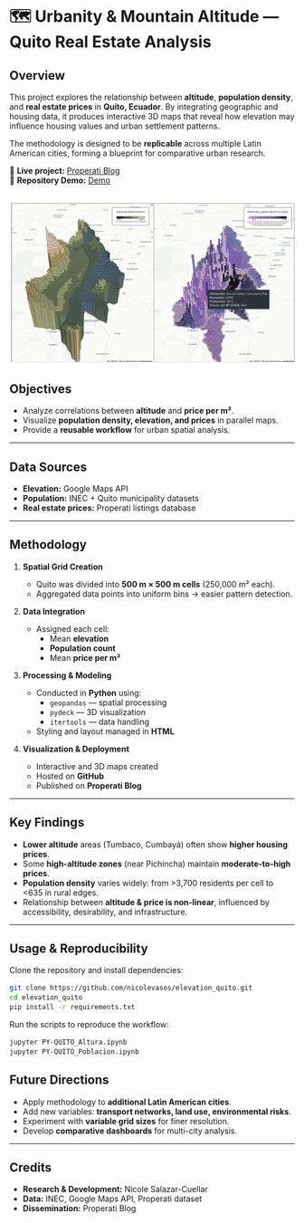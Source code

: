 # 🗺️ Urbanity & Mountain Altitude — Quito Real Estate Analysis  

## Overview  
This project explores the relationship between **altitude**, **population density**, and **real estate prices** in **Quito, Ecuador**. By integrating geographic and housing data, it produces interactive 3D maps that reveal how elevation may influence housing values and urban settlement patterns.  

The methodology is designed to be **replicable** across multiple Latin American cities, forming a blueprint for comparative urban research.  

🔗 **Live project:** [Properati Blog](https://blog.properati.com.ec/altura-sobre-nivel-del-mar-y-viviendas-en-quito/)  
🔗 **Repository Demo:** [Demo](nicolevasos.github.io/elevation_quito/)  

![Overview of Quito Real Estate Analysis](imag/UIO_altura_snap.png)
---

## Objectives  
- Analyze correlations between **altitude** and **price per m²**.  
- Visualize **population density, elevation, and prices** in parallel maps.  
- Provide a **reusable workflow** for urban spatial analysis.  

---

## Data Sources  
- **Elevation:** Google Maps API  
- **Population:** INEC + Quito municipality datasets  
- **Real estate prices:** Properati listings database  

---

## Methodology  

1. **Spatial Grid Creation**  
   - Quito was divided into **500 m × 500 m cells** (250,000 m² each).  
   - Aggregated data points into uniform bins → easier pattern detection.  

2. **Data Integration**  
   - Assigned each cell:  
     - Mean **elevation**  
     - **Population count**  
     - Mean **price per m²**  

3. **Processing & Modeling**  
   - Conducted in **Python** using:  
     - `geopandas` — spatial processing  
     - `pydeck` — 3D visualization  
     - `itertools` — data handling  
   - Styling and layout managed in **HTML**  

4. **Visualization & Deployment**  
   - Interactive and 3D maps created  
   - Hosted on **GitHub**  
   - Published on **Properati Blog**  

---

## Key Findings  
- **Lower altitude** areas (Tumbaco, Cumbayá) often show **higher housing prices**.  
- Some **high-altitude zones** (near Pichincha) maintain **moderate-to-high prices**.  
- **Population density** varies widely: from >3,700 residents per cell to <635 in rural edges.  
- Relationship between **altitude & price is non-linear**, influenced by accessibility, desirability, and infrastructure.  

---

## Usage & Reproducibility  
Clone the repository and install dependencies:  

```bash
git clone https://github.com/nicolevasos/elevation_quito.git
cd elevation_quito
pip install -r requirements.txt
```
Run the scripts to reproduce the workflow:

```bash
jupyter PY-QUITO_Altura.ipynb
jupyter PY-QUITO_Poblacion.ipynb
```

## Future Directions

- Apply methodology to **additional Latin American cities**.  
- Add new variables: **transport networks, land use, environmental risks**.  
- Experiment with **variable grid sizes** for finer resolution.  
- Develop **comparative dashboards** for multi-city analysis.  

---

## Credits

- **Research & Development:** Nicole Salazar-Cuellar  
- **Data:** INEC, Google Maps API, Properati dataset  
- **Dissemination:** Properati Blog  

